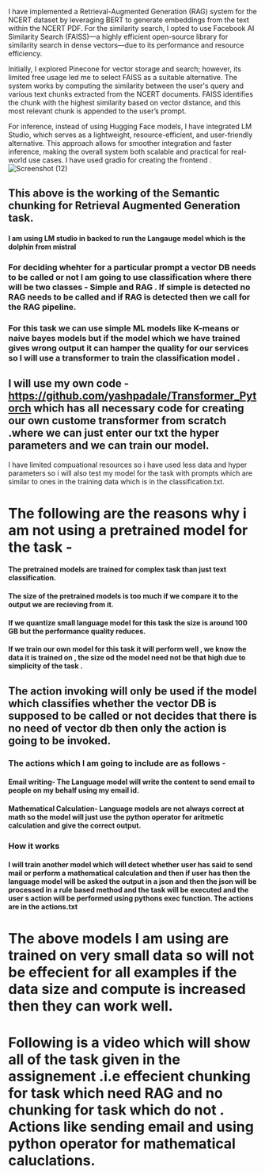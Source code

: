 I have implemented a Retrieval-Augmented Generation (RAG) system for the NCERT dataset by leveraging BERT to generate embeddings from the text within the NCERT PDF. For the similarity search, I opted to use Facebook AI Similarity Search (FAISS)—a highly efficient open-source library for similarity search in dense vectors—due to its performance and resource efficiency.

Initially, I explored Pinecone for vector storage and search; however, its limited free usage led me to select FAISS as a suitable alternative. The system works by computing the similarity between the user's query and various text chunks extracted from the NCERT documents. FAISS identifies the chunk with the highest similarity based on vector distance, and this most relevant chunk is appended to the user’s prompt.

For inference, instead of using Hugging Face models, I have integrated LM Studio, which serves as a lightweight, resource-efficient, and user-friendly alternative. This approach allows for smoother integration and faster inference, making the overall system both scalable and practical for real-world use cases.
I have used gradio for creating the frontend .
![Screenshot (12)](https://github.com/user-attachments/assets/e773f867-9dc7-4277-80e3-a083752a1ffc)
## This above is the working of the Semantic chunking for Retrieval Augmented Generation task.
####  I am using LM studio in backed to run the Langauge model which is the dolphin from mistral

### For  deciding whehter for a particular prompt a vector DB needs to be called or not I am going to use classification where there will be two classes - Simple and RAG . If simple is detected no RAG needs to be called and if RAG is detected then we call for the RAG pipeline.


### For this task we can use simple ML models like K-means or naive bayes models but if the model which we have trained gives wrong output it can hamper the quality for our services so I will use a transformer to train the classification model .
## I will use my own code - https://github.com/yashpadale/Transformer_Pytorch which has all necessary code for creating our own custome transformer from scratch .where we can just enter our txt the hyper parameters and we can train our model.
I have limited compuational resources so i have used less data and hyper parameters so i will also test my model for the task with prompts which are similar to ones in the training data which is in the classification.txt.
# The following are the reasons why i am not using a pretrained model for the task - 
#### The pretrained models are trained for complex task than just text classification.
#### The size of the pretrained models is too much if we compare it to the output we are recieving from it.
#### If we quantize small language model for this task  the size is around 100 GB but the performance quality reduces.
#### If we train our own model for this task it will perform well , we know the data it is trained on , the size od the model need not be that high due to simplicity of the task . 


## The action invoking will only be used if the model which classifies whether the vector DB is supposed to be called or not decides that there is no need of vector db then only the action is going to be invoked.
### The actions which I am going to include are as follows - 
#### Email writing- The Language model will write the content to send email to people on my behalf using my email id.
#### Mathematical Calculation- Language models are not always correct at math so the model will just use the python operator for aritmetic calculation and give the correct output.

### How it works
#### I will train another model which will detect whether user has said to send mail or perform a mathematical calculation and then if user has then the language model will be asked the output in a json and then the json will be processed in a rule based method and the task will be executed and the user s action will be performed using pythons exec function. The actions are in the actions.txt 
# The above models I am using are trained on very small data so will not be effecient for all examples if the data size and compute is increased then they can work well.
# Following is a video which will show all of the task given in the assignement .i.e effecient chunking for task which need RAG and no chunking for task which do not . Actions like sending email and using python operator for mathematical caluclations.
